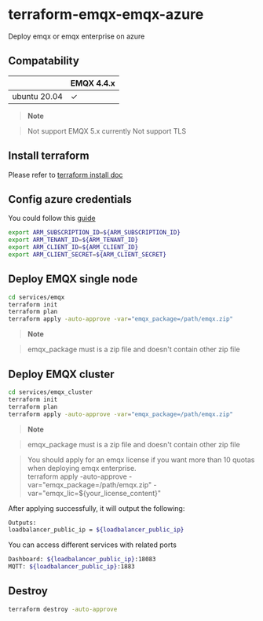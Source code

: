 
# terraform-emqx-emqx-azure
Deploy emqx or emqx enterprise on azure

## Compatability

|                          | EMQX 4.4.x      |
|--------------------------|-----------------|
| ubuntu 20.04             | ✓               |

> **Note**

> Not support EMQX 5.x currently
Not support TLS


## Install terraform
Please refer to [terraform install doc](https://learn.hashicorp.com/tutorials/terraform/install-cli)


## Config azure credentials
You could follow this [guide](https://registry.terraform.io/providers/hashicorp/azurerm/latest/docs/guides/service_principal_client_secret)
```bash
export ARM_SUBSCRIPTION_ID=${ARM_SUBSCRIPTION_ID}
export ARM_TENANT_ID=${ARM_TENANT_ID}
export ARM_CLIENT_ID=${ARM_CLIENT_ID}
export ARM_CLIENT_SECRET=${ARM_CLIENT_SECRET}
```

## Deploy EMQX single node
```bash
cd services/emqx
terraform init
terraform plan
terraform apply -auto-approve -var="emqx_package=/path/emqx.zip"
```

> **Note**

> emqx_package must is a zip file and doesn't contain other zip file


## Deploy EMQX cluster
```bash
cd services/emqx_cluster
terraform init
terraform plan
terraform apply -auto-approve -var="emqx_package=/path/emqx.zip"
```

> **Note**

> emqx_package must is a zip file and doesn't contain other zip file

> You should apply for an emqx license if you want more than 10 quotas when deploying emqx enterprise.  
terraform apply -auto-approve -var="emqx_package=/path/emqx.zip" -var="emqx_lic=${your_license_content}"


After applying successfully, it will output the following:

```bash
Outputs:
loadbalancer_public_ip = ${loadbalancer_public_ip}
```


You can access different services with related ports
```bash
Dashboard: ${loadbalancer_public_ip}:18083
MQTT: ${loadbalancer_public_ip}:1883
```

## Destroy
```bash
terraform destroy -auto-approve
```

